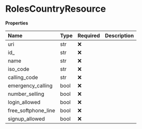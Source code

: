# RolesCountryResource

**Properties**

| Name                | Type | Required | Description |
| :------------------ | :--- | :------- | :---------- |
| uri                 | str  | ❌       |             |
| id\_                | str  | ❌       |             |
| name                | str  | ❌       |             |
| iso_code            | str  | ❌       |             |
| calling_code        | str  | ❌       |             |
| emergency_calling   | bool | ❌       |             |
| number_selling      | bool | ❌       |             |
| login_allowed       | bool | ❌       |             |
| free_softphone_line | bool | ❌       |             |
| signup_allowed      | bool | ❌       |             |

<!-- This file was generated by liblab | https://liblab.com/ -->
